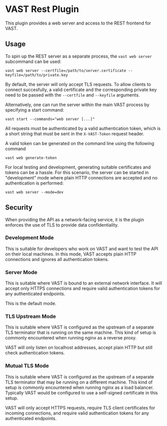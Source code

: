 # VAST Rest Plugin

This plugin provides a web server and access to the REST frontend for VAST.

## Usage

To spin up the REST server as a separate process, the `vast web server`
subcommand can be used:

    vast web server --certfile=/path/to/server.certificate --keyfile=/path/to/private.key

By default, the server will only accept TLS requests. To allow clients to
connect succesfully, a valid certificate and the corresponding private key
need to be passed with the `--certfile` and `--keyfile` arguments.

Alternatively, one can run the server within the main VAST process by
specifying a start command:

    vast start --commands="web server [...]"

All requests must be authenticated by a valid authentication token,
which is a short string that must be sent in the `X-VAST-Token` request
header.

A valid token can be generated on the command line using the following command

    vast web generate-token

For local testing and development, generating suitable certificates and tokens
can be a hassle. For this scenario, the server can be started in "development"
mode where plain HTTP connections are accepted and no authentication is performed:

    vast web server --mode=dev

## Security

When providing the API as a network-facing service, it is the plugin enforces the
use of TLS to provide data confidentiality.

### Development Mode

This is suitable for developers who work on VAST and want to test the
API on their local machines. In this mode, VAST accepts plain HTTP connections
and ignores all authentication tokens.

### Server Mode

This is suitable where VAST is bound to an external network interface.
It will accept only HTTPS connections and require valid authentication
tokens for any authenticated endpoints.

This is the default mode.

### TLS Upstream Mode

This is suitable where VAST is configured as the upstream of a separate
TLS terminator that is running on the same machine. This kind of setup
is commonly encountered when running nginx as a reverse proxy.

VAST will only listen on localhost addresses, accept plain HTTP but still
check authentication tokens.

### Mutual TLS Mode

This is suitable where VAST is configured as the upstream of a separate
TLS terminator that may be running on a different machine. This kind of
setup is commonly encountered when running nginx as a load balancer.
Typically VAST would be configured to use a self-signed certificate
in this setup.

VAST will only accept HTTPS requests, require TLS client certificates for
incoming connections, and require valid authentication tokens for any
authenticated endpoints.
